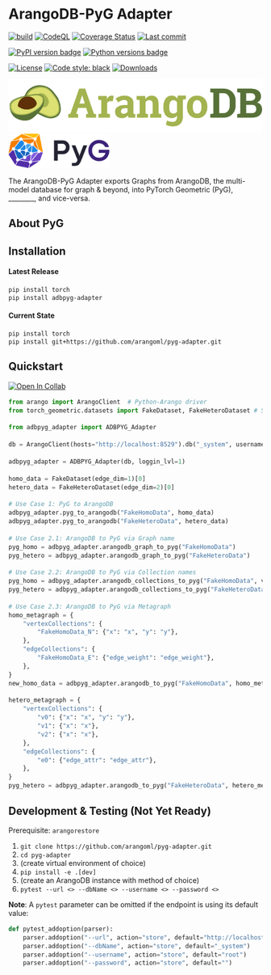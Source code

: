 # ArangoDB-PyG Adapter

[![build](https://github.com/arangoml/pyg-adapter/actions/workflows/build.yml/badge.svg?branch=master)](https://github.com/arangoml/pyg-adapter/actions/workflows/build.yml)
[![CodeQL](https://github.com/arangoml/pyg-adapter/actions/workflows/analyze.yml/badge.svg?branch=master)](https://github.com/arangoml/pyg-adapter/actions/workflows/analyze.yml)
[![Coverage Status](https://coveralls.io/repos/github/arangoml/pyg-adapter/badge.svg?branch=master)](https://coveralls.io/github/arangoml/pyg-adapter)
[![Last commit](https://img.shields.io/github/last-commit/arangoml/pyg-adapter)](https://github.com/arangoml/pyg-adapter/commits/master)

[![PyPI version badge](https://img.shields.io/pypi/v/adbpyg-adapter?color=3775A9&style=for-the-badge&logo=pypi&logoColor=FFD43B)](https://pypi.org/project/adbpyg-adapter/)
[![Python versions badge](https://img.shields.io/pypi/pyversions/adbpyg-adapter?color=3776AB&style=for-the-badge&logo=python&logoColor=FFD43B)](https://pypi.org/project/adbpyg-adapter/)

[![License](https://img.shields.io/github/license/arangoml/pyg-adapter?color=9E2165&style=for-the-badge)](https://github.com/arangoml/pyg-adapter/blob/master/LICENSE)
[![Code style: black](https://img.shields.io/static/v1?style=for-the-badge&label=code%20style&message=black&color=black)](https://github.com/psf/black)
[![Downloads](https://img.shields.io/badge/dynamic/json?style=for-the-badge&color=282661&label=Downloads&query=total_downloads&url=https://api.pepy.tech/api/projects/adbpyg-adapter)](https://pepy.tech/project/adbpyg-adapter)


<a href="https://www.arangodb.com/" rel="arangodb.com">![](./examples/assets/adb_logo.png)</a>
<a href="https://www.pyg.org/" rel="pyg.org"><img src="https://raw.githubusercontent.com/pyg-team/pyg_sphinx_theme/master/pyg_sphinx_theme/static/img/pyg_logo_text.svg?sanitize=true" width=40% /></a>

The ArangoDB-PyG Adapter exports Graphs from ArangoDB, the multi-model database for graph & beyond, into PyTorch Geometric (PyG), ________, and vice-versa.


## About PyG

## Installation

#### Latest Release
```
pip install torch
pip install adbpyg-adapter
```
#### Current State
```
pip install torch
pip install git+https://github.com/arangoml/pyg-adapter.git
```

##  Quickstart

[![Open In Collab](https://colab.research.google.com/assets/colab-badge.svg)](https://colab.research.google.com/github/arangoml/pyg-adapter/blob/master/examples/ArangoDB_PyG_Adapter.ipynb)

```py
from arango import ArangoClient  # Python-Arango driver
from torch_geometric.datasets import FakeDataset, FakeHeteroDataset # Sample graph form PyG

from adbpyg_adapter import ADBPYG_Adapter

db = ArangoClient(hosts="http://localhost:8529").db("_system", username="root", password="")

adbpyg_adapter = ADBPYG_Adapter(db, loggin_lvl=1)

homo_data = FakeDataset(edge_dim=1)[0]
hetero_data = FakeHeteroDataset(edge_dim=2)[0]

# Use Case 1: PyG to ArangoDB
adbpyg_adapter.pyg_to_arangodb("FakeHomoData", homo_data)
adbpyg_adapter.pyg_to_arangodb("FakeHeteroData", hetero_data)

# Use Case 2.1: ArangoDB to PyG via Graph name
pyg_homo = adbpyg_adapter.arangodb_graph_to_pyg("FakeHomoData")
pyg_hetero = adbpyg_adapter.arangodb_graph_to_pyg("FakeHeteroData")

# Use Case 2.2: ArangoDB to PyG via Collection names
pyg_homo = adbpyg_adapter.arangodb_collections_to_pyg("FakeHomoData", v_cols={'FakeHomoData_N'}, e_cols={'FakeHomoData_E'})
pyg_hetero = adbpyg_adapter.arangodb_collections_to_pyg("FakeHeteroData", v_cols={'v0', 'v1', 'v2'}, e_cols={'e0'})

# Use Case 2.3: ArangoDB to PyG via Metagraph
homo_metagraph = {
    "vertexCollections": {
        "FakeHomoData_N": {"x": "x", "y": "y"},
    },
    "edgeCollections": {
        "FakeHomoData_E": {"edge_weight": "edge_weight"},
    },
}
new_homo_data = adbpyg_adapter.arangodb_to_pyg("FakeHomoData", homo_metagraph)

hetero_metagraph = {
    "vertexCollections": {
        "v0": {"x": "x", "y": "y"},
        "v1": {"x": "x"},
        "v2": {"x": "x"},
    },
    "edgeCollections": {
        "e0": {"edge_attr": "edge_attr"},
    },
}
pyg_hetero = adbpyg_adapter.arangodb_to_pyg("FakeHeteroData", hetero_metagraph)
```

##  Development & Testing (Not Yet Ready)

Prerequisite: `arangorestore`

1. `git clone https://github.com/arangoml/pyg-adapter.git`
2. `cd pyg-adapter`
3. (create virtual environment of choice)
4. `pip install -e .[dev]`
5. (create an ArangoDB instance with method of choice)
6. `pytest --url <> --dbName <> --username <> --password <>`

**Note**: A `pytest` parameter can be omitted if the endpoint is using its default value:
```python
def pytest_addoption(parser):
    parser.addoption("--url", action="store", default="http://localhost:8529")
    parser.addoption("--dbName", action="store", default="_system")
    parser.addoption("--username", action="store", default="root")
    parser.addoption("--password", action="store", default="")
```
